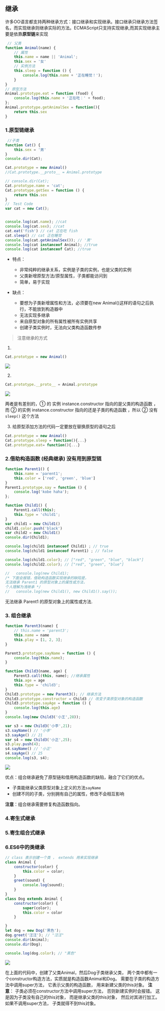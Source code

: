 ## 继承

许多OO语言都支持两种继承方式：接口继承和实现继承。接口继承只继承方法签名，而实现继承则继承实际的方法。ECMAScript只支持实现继承,而其实现继承主要是依靠**原型链**来实现

```javascript
 // 父类
function Animal(name) {
    // 属性
    this.name = name || 'Animal';
    this.sex = '女'
    // 实例方法
    this.sleep = function () {
        console.log(this.name + '正在睡觉！');
    }
}
// 原型方法
Animal.prototype.eat = function (food) {
    console.log(this.name + '正在吃：' + food);
};
Animal.prototype.getAnimalSex = function(){
    return this.sex
}
```

### 1.原型链继承

```javascript
 //子类
function Cat() {
    this.sex = '男'
}
console.dir(Cat);

Cat.prototype = new Animal()
//Cat.prototype.__proto__ = Animal.prototype

// console.dir(Cat);
Cat.prototype.name = 'cat';
Cat.prototype.getSex = function () {
    return this.sex
}
//　Test Code
var cat = new Cat();


console.log(cat.name); //cat
console.log(cat.sex); //cat
cat.eat('fish') // cat 正在吃 fish 
cat.sleep() // cat 正在睡觉
console.log(cat.getAnimalSex()); // '男'
console.log(cat instanceof Animal); //true 
console.log(cat instanceof Cat); //true
```

- 特点：
    - 非常纯粹的继承关系，实例是子类的实例，也是父类的实例
    - 父类新增原型方法/原型属性，子类都能访问到
    - 简单，易于实现

- 缺点：
    - 要想为子类新增属性和方法，必须要在new Animal()这样的语句之后执行，不能放到构造器中
    - 无法实现多继承
    - 来自原型对象的所有属性被所有实例共享
    - 创建子类实例时，无法向父类构造函数传参

>注意继承的方式
1.
```javascript
Cat.prototype = new Animal()
```
![](https://upload-images.jianshu.io/upload_images/9249356-68ceb190ec24c31b.png?imageMogr2/auto-orient/strip%7CimageView2/2/w/1240)


2.
```javascript
Cat.prototype.__proto__ = Animal.prototype
```
![](https://upload-images.jianshu.io/upload_images/9249356-9f51fa94ba10137c.png?imageMogr2/auto-orient/strip%7CimageView2/2/w/1240)

两者是有差别的，① 的 实例 instance.constructor 指向的是父类的构造函数 ，而 ②  的实例  instance.constructor 指向的还是子类的构造函数 ，所以 ② 没有 `sleep()` 这个方法


3. 给原型添加方法的代码一定要放在替换原型的语句之后
```javascript
Cat.prototype = new Animal()
Cat.prototype.sleep = function(){...}
Cat.prototype.eat= function(){...}

```

### 2.借助构造函数 (经典继承) 没有用到原型链 

```javascript
function Parent1() {
    this.name = 'parent1';
    this.color = ['red', 'green', 'blue']
}
Parent1.prototype.say = function () {
    console.log('kobe haha');
};

function Child1() {
    Parent1.call(this);
    this.type = 'child1';
}
var child1 = new Child1()
child1.color.push('black')
var child2 = new Child1()
console.dir(Child1);

console.log(child1 instanceof Child1) ; // true
console.log(child1 instanceof Parent1) ; // false

console.log(child1.color); // ["red", "green", "blue", "black"]
console.log(child2.color); // ["red", "green", "blue"]

//   console.log(new Child1);
/* 下面会报错，借助构造函数实现继承的缺陷是，
无法继承 Parent1 的原型对象上的属性或方法，
个人理解为浅继承 */
//   console.log(new Child1(), new Child1().say());
```
无法继承 Parent1 的原型对象上的属性或方法.

### 3. 组合继承

```javascript
function Parent3(name) {
    // this.name = 'parent3';
    this.name = name
    this.play = [1, 2, 3];
}

Parent3.prototype.sayName = function () {
    console.log(this.name);
}

function Child3(name, age) {
    Parent3.call(this, name); //继承属性
    this.age = age
    this.type = 'child3';
}
Child3.prototype = new Parent3(); // 继承方法
Child3.prototype.constructor = Child3 // 改变子类原型对象的构造函数
Child3.prototype.sayAge = function () {
    console.log(this.age)
}
console.log(new Child3('小王',28));

var s3 = new Child3('小李',21);
s3.sayName() // '小李'
s3.sayAge() // 21
var s4 = new Child3('小正',25);
s3.play.push(4);
s4.sayName() // '小正'
s4.sayAge() // 25
console.log(s3, s4);
```

![](https://upload-images.jianshu.io/upload_images/9249356-48f3b99e7bb555f0.png?imageMogr2/auto-orient/strip%7CimageView2/2/w/1240)

优点：组合继承避免了原型链和借用构造函数的缺陷，融合了它们的优点。
- 子类能继承父类原型对象上定义的方法`sayName`
- 创建不同的子类，分别拥有自己的属性，修改不会相互影响

**注意**：组合继承需要修复构造函数指向。
### 4.寄生式继承


### 5.寄生组合式继承

### 6.ES6中的类继承

```javascript
// class 表示创建一个类 ， extends 用来实现继承
class Animal {
    constructor(color) {
        this.color = color;
    }
    greet(sound) {
        console.log(sound);
    }
}
class Dog extends Animal {
    constructor(color) {
        super(color);
        this.color = color
    }

}
let dog = new Dog('黑色');
dog.greet('汪汪'); // "汪汪"
console.dir(Animal);
console.dir(Dog);

console.log(dog.color); // "黑色"

```

![](https://upload-images.jianshu.io/upload_images/9249356-54863f8945976233.png?imageMogr2/auto-orient/strip%7CimageView2/2/w/1240)

在上面的代码中，创建了父类Animal，然后Dog子类继承父类，
两个类中都有一个constructor构造方法，实质就是构造函数Animal和Dog。
需要在子类的构造方法中调用super方法，
它表示父类的构造函数， 用来新建父类的this对象。
**注意**： 子类必须在constructor方法中调用super方法，
否则新建实例时会报错。 这是因为子类没有自己的this对象， 
而是继承父类的this对象，
然后对其进行加工。 如果不调用super方法， 子类就得不到this对象。

